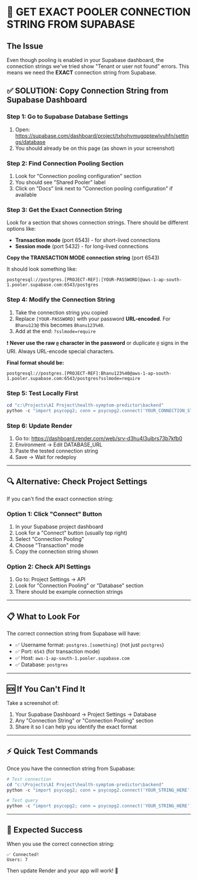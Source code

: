 # 🎯 GET EXACT POOLER CONNECTION STRING FROM SUPABASE

## The Issue
Even though pooling is enabled in your Supabase dashboard, the connection strings we've tried show "Tenant or user not found" errors. This means we need the **EXACT** connection string from Supabase.

## ✅ SOLUTION: Copy Connection String from Supabase Dashboard

### Step 1: Go to Supabase Database Settings
1. Open: https://supabase.com/dashboard/project/txhohvmugqptewlvuhfn/settings/database
2. You should already be on this page (as shown in your screenshot)

### Step 2: Find Connection Pooling Section
1. Look for "Connection pooling configuration" section
2. You should see "Shared Pooler" label
3. Click on "Docs" link next to "Connection pooling configuration" if available

### Step 3: Get the Exact Connection String
Look for a section that shows connection strings. There should be different options like:
- **Transaction mode** (port 6543) - for short-lived connections
- **Session mode** (port 5432) - for long-lived connections

**Copy the TRANSACTION MODE connection string** (port 6543)

It should look something like:
```
postgresql://postgres.[PROJECT-REF]:[YOUR-PASSWORD]@aws-1-ap-south-1.pooler.supabase.com:6543/postgres
```

### Step 4: Modify the Connection String
1. Take the connection string you copied
2. Replace `[YOUR-PASSWORD]` with your password **URL-encoded**. For `Bhanu123@` this becomes `Bhanu123%40`.
3. Add at the end: `?sslmode=require`

❗ **Never use the raw `@` character in the password** or duplicate `@` signs in the URI. Always URL-encode special characters.

**Final format should be:**
```
postgresql://postgres.[PROJECT-REF]:Bhanu123%40@aws-1-ap-south-1.pooler.supabase.com:6543/postgres?sslmode=require
```

### Step 5: Test Locally First
```powershell
cd "c:\Projects\AI Project\health-symptom-predictor\backend"
python -c "import psycopg2; conn = psycopg2.connect('YOUR_CONNECTION_STRING_HERE'); print('✅ Works!')"
```

### Step 6: Update Render
1. Go to: https://dashboard.render.com/web/srv-d3hu4l3uibrs73b7kfb0
2. Environment → Edit DATABASE_URL
3. Paste the tested connection string
4. Save → Wait for redeploy

---

## 🔍 Alternative: Check Project Settings

If you can't find the exact connection string:

### Option 1: Click "Connect" Button
1. In your Supabase project dashboard
2. Look for a "Connect" button (usually top right)
3. Select "Connection Pooling"
4. Choose "Transaction" mode
5. Copy the connection string shown

### Option 2: Check API Settings
1. Go to: Project Settings → API
2. Look for "Connection Pooling" or "Database" section
3. There should be example connection strings

---

## 📋 What to Look For

The correct connection string from Supabase will have:
- ✅ Username format: `postgres.[something]` (not just `postgres`)
- ✅ Port: `6543` (for transaction mode)
- ✅ Host: `aws-1-ap-south-1.pooler.supabase.com`
- ✅ Database: `postgres`

---

## 🆘 If You Can't Find It

Take a screenshot of:
1. Your Supabase Dashboard → Project Settings → Database
2. Any "Connection String" or "Connection Pooling" section
3. Share it so I can help you identify the exact format

---

## ⚡ Quick Test Commands

Once you have the connection string from Supabase:

```powershell
# Test connection
cd "c:\Projects\AI Project\health-symptom-predictor\backend"
python -c "import psycopg2; conn = psycopg2.connect('YOUR_STRING_HERE'); print('✅ Connected!')"

# Test query
python -c "import psycopg2; conn = psycopg2.connect('YOUR_STRING_HERE'); cur = conn.cursor(); cur.execute('SELECT COUNT(*) FROM users'); print('Users:', cur.fetchone()[0])"
```

---

## 📝 Expected Success

When you use the correct connection string:
```
✅ Connected!
Users: 7
```

Then update Render and your app will work! 🎉
